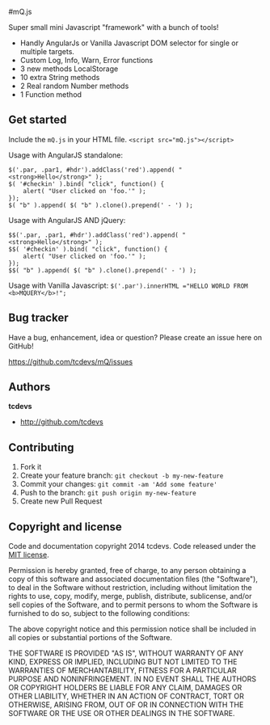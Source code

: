 #mQ.js

Super small mini Javascript "framework" with a bunch of tools!

- Handly AngularJs or Vanilla Javascript DOM selector for single or multiple targets.
- Custom Log, Info, Warn, Error functions
- 3 new methods LocalStorage
- 10 extra String methods
- 2 Real random Number methods
- 1 Function method

## Get started

Include the `mQ.js` in your HTML file.
`<script src="mQ.js"></script>`

Usage with AngularJS standalone:
```
$('.par, .par1, #hdr').addClass('red').append( "<strong>Hello</strong>" );
$( '#checkin' ).bind( "click", function() {
	alert( "User clicked on 'foo.'" );
});
$( "b" ).append( $( "b" ).clone().prepend(' - ') );
```

Usage with AngularJS AND jQuery:
```
$$('.par, .par1, #hdr').addClass('red').append( "<strong>Hello</strong>" );
$$( '#checkin' ).bind( "click", function() {
	alert( "User clicked on 'foo.'" );
});
$$( "b" ).append( $( "b" ).clone().prepend(' - ') );
```

Usage with Vanilla Javascript:
```$('.par').innerHTML ="HELLO WORLD FROM <b>MQUERY</b>!";```

## Bug tracker

Have a bug, enhancement, idea or question? Please create an issue here on GitHub!

https://github.com/tcdevs/mQ/issues

## Authors

**tcdevs**

+ http://github.com/tcdevs

## Contributing

1. Fork it
2. Create your feature branch: `git checkout -b my-new-feature`
3. Commit your changes: `git commit -am 'Add some feature'`
4. Push to the branch: `git push origin my-new-feature`
5. Create new Pull Request

## Copyright and license

Code and documentation copyright 2014 tcdevs. Code released under the [MIT license](https://github.com/tcdevs/ng-Q/blob/master/LICENSE). 

Permission is hereby granted, free of charge, to any person obtaining a copy of this software and associated documentation files (the "Software"), to deal in the Software without restriction, including without limitation the rights to use, copy, modify, merge, publish, distribute, sublicense, and/or sell copies of the Software, and to permit persons to whom the Software is furnished to do so, subject to the following conditions:

The above copyright notice and this permission notice shall be included in all copies or substantial portions of the Software.

THE SOFTWARE IS PROVIDED "AS IS", WITHOUT WARRANTY OF ANY KIND, EXPRESS OR IMPLIED, INCLUDING BUT NOT LIMITED TO THE WARRANTIES OF MERCHANTABILITY, FITNESS FOR A PARTICULAR PURPOSE AND NONINFRINGEMENT. IN NO EVENT SHALL THE AUTHORS OR COPYRIGHT HOLDERS BE LIABLE FOR ANY CLAIM, DAMAGES OR OTHER LIABILITY, WHETHER IN AN ACTION OF CONTRACT, TORT OR OTHERWISE, ARISING FROM, OUT OF OR IN CONNECTION WITH THE SOFTWARE OR THE USE OR OTHER DEALINGS IN THE SOFTWARE.